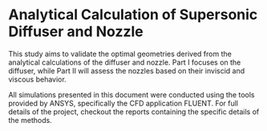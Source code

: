 # Analytical Calculation of Supersonic Diffuser and Nozzle

This study aims to validate the optimal geometries derived from the analytical calculations of the diffuser and nozzle. Part I focuses on the diffuser, while Part II will assess the nozzles based on their inviscid and viscous behavior.

All simulations presented in this document were conducted using the tools provided by ANSYS, specifically the CFD application FLUENT.
For full details of the project, checkout the reports containing the specific details of the methods.
